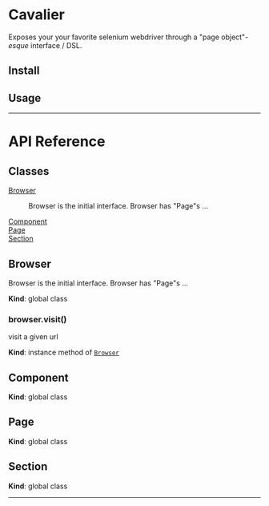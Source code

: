 # Cavalier

Exposes your your favorite selenium webdriver through a "page object"*-esque* interface / DSL.

## Install

## Usage

---
# API Reference

## Classes

<dl>
<dt><a href="#Browser">Browser</a></dt>
<dd><p>Browser is the initial interface. Browser has &quot;Page&quot;s ...</p>
</dd>
<dt><a href="#Component">Component</a></dt>
<dd></dd>
<dt><a href="#Page">Page</a></dt>
<dd></dd>
<dt><a href="#Section">Section</a></dt>
<dd></dd>
</dl>

<a name="Browser"></a>
## Browser
Browser is the initial interface. Browser has "Page"s ...

**Kind**: global class  
<a name="Browser+visit"></a>
### browser.visit()
visit a given url

**Kind**: instance method of <code>[Browser](#Browser)</code>  
<a name="Component"></a>
## Component
**Kind**: global class  
<a name="Page"></a>
## Page
**Kind**: global class  
<a name="Section"></a>
## Section
**Kind**: global class  

---
